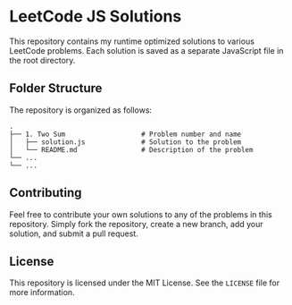 # LeetCode JS Solutions

This repository contains my runtime optimized solutions to various LeetCode problems. Each solution is saved as a separate JavaScript file in the root directory.

## Folder Structure

The repository is organized as follows:

    .
    ├── 1. Two Sum                   # Problem number and name
    │   ├── solution.js              # Solution to the problem
    │   └── README.md                # Description of the problem
    └── ...
    └── ...

## Contributing

Feel free to contribute your own solutions to any of the problems in this repository. Simply fork the repository, create a new branch, add your solution, and submit a pull request.

## License

This repository is licensed under the MIT License. See the `LICENSE` file for more information.